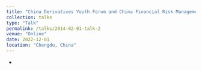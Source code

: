 ```yaml
---
title: "China Derivatives Youth Forum and China Financial Risk Management Forum 2022"
collection: talks
type: "Talk"
permalink: /talks/2014-02-01-talk-2
venue: "Online"
date: 2022-12-01
location: "Chengdu, China"
---
```


-
